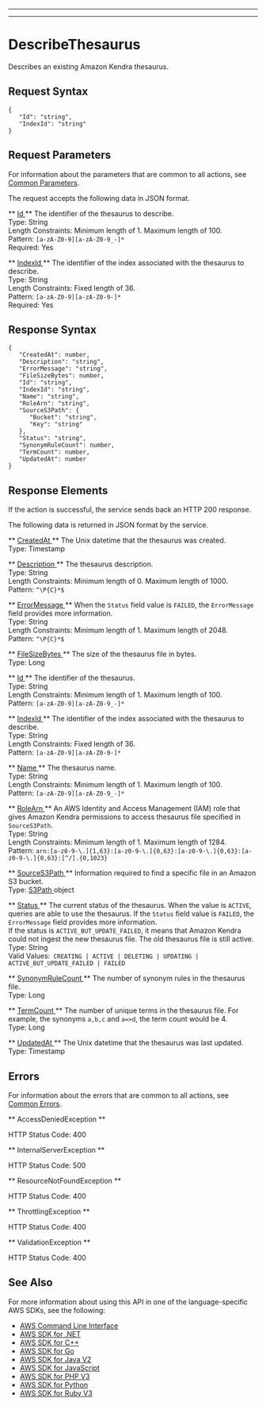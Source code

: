 --------

--------

# DescribeThesaurus<a name="API_DescribeThesaurus"></a>

Describes an existing Amazon Kendra thesaurus\.

## Request Syntax<a name="API_DescribeThesaurus_RequestSyntax"></a>

```
{
   "Id": "string",
   "IndexId": "string"
}
```

## Request Parameters<a name="API_DescribeThesaurus_RequestParameters"></a>

For information about the parameters that are common to all actions, see [Common Parameters](CommonParameters.md)\.

The request accepts the following data in JSON format\.

 ** [ Id ](#API_DescribeThesaurus_RequestSyntax) **   <a name="Kendra-DescribeThesaurus-request-Id"></a>
The identifier of the thesaurus to describe\.  
Type: String  
Length Constraints: Minimum length of 1\. Maximum length of 100\.  
Pattern: `[a-zA-Z0-9][a-zA-Z0-9_-]*`   
Required: Yes

 ** [ IndexId ](#API_DescribeThesaurus_RequestSyntax) **   <a name="Kendra-DescribeThesaurus-request-IndexId"></a>
The identifier of the index associated with the thesaurus to describe\.  
Type: String  
Length Constraints: Fixed length of 36\.  
Pattern: `[a-zA-Z0-9][a-zA-Z0-9-]*`   
Required: Yes

## Response Syntax<a name="API_DescribeThesaurus_ResponseSyntax"></a>

```
{
   "CreatedAt": number,
   "Description": "string",
   "ErrorMessage": "string",
   "FileSizeBytes": number,
   "Id": "string",
   "IndexId": "string",
   "Name": "string",
   "RoleArn": "string",
   "SourceS3Path": { 
      "Bucket": "string",
      "Key": "string"
   },
   "Status": "string",
   "SynonymRuleCount": number,
   "TermCount": number,
   "UpdatedAt": number
}
```

## Response Elements<a name="API_DescribeThesaurus_ResponseElements"></a>

If the action is successful, the service sends back an HTTP 200 response\.

The following data is returned in JSON format by the service\.

 ** [ CreatedAt ](#API_DescribeThesaurus_ResponseSyntax) **   <a name="Kendra-DescribeThesaurus-response-CreatedAt"></a>
The Unix datetime that the thesaurus was created\.  
Type: Timestamp

 ** [ Description ](#API_DescribeThesaurus_ResponseSyntax) **   <a name="Kendra-DescribeThesaurus-response-Description"></a>
The thesaurus description\.  
Type: String  
Length Constraints: Minimum length of 0\. Maximum length of 1000\.  
Pattern: `^\P{C}*$` 

 ** [ ErrorMessage ](#API_DescribeThesaurus_ResponseSyntax) **   <a name="Kendra-DescribeThesaurus-response-ErrorMessage"></a>
When the `Status` field value is `FAILED`, the `ErrorMessage` field provides more information\.   
Type: String  
Length Constraints: Minimum length of 1\. Maximum length of 2048\.  
Pattern: `^\P{C}*$` 

 ** [ FileSizeBytes ](#API_DescribeThesaurus_ResponseSyntax) **   <a name="Kendra-DescribeThesaurus-response-FileSizeBytes"></a>
The size of the thesaurus file in bytes\.  
Type: Long

 ** [ Id ](#API_DescribeThesaurus_ResponseSyntax) **   <a name="Kendra-DescribeThesaurus-response-Id"></a>
The identifier of the thesaurus\.  
Type: String  
Length Constraints: Minimum length of 1\. Maximum length of 100\.  
Pattern: `[a-zA-Z0-9][a-zA-Z0-9_-]*` 

 ** [ IndexId ](#API_DescribeThesaurus_ResponseSyntax) **   <a name="Kendra-DescribeThesaurus-response-IndexId"></a>
The identifier of the index associated with the thesaurus to describe\.  
Type: String  
Length Constraints: Fixed length of 36\.  
Pattern: `[a-zA-Z0-9][a-zA-Z0-9-]*` 

 ** [ Name ](#API_DescribeThesaurus_ResponseSyntax) **   <a name="Kendra-DescribeThesaurus-response-Name"></a>
The thesaurus name\.  
Type: String  
Length Constraints: Minimum length of 1\. Maximum length of 100\.  
Pattern: `[a-zA-Z0-9][a-zA-Z0-9_-]*` 

 ** [ RoleArn ](#API_DescribeThesaurus_ResponseSyntax) **   <a name="Kendra-DescribeThesaurus-response-RoleArn"></a>
An AWS Identity and Access Management \(IAM\) role that gives Amazon Kendra permissions to access thesaurus file specified in `SourceS3Path`\.   
Type: String  
Length Constraints: Minimum length of 1\. Maximum length of 1284\.  
Pattern: `arn:[a-z0-9-\.]{1,63}:[a-z0-9-\.]{0,63}:[a-z0-9-\.]{0,63}:[a-z0-9-\.]{0,63}:[^/].{0,1023}` 

 ** [ SourceS3Path ](#API_DescribeThesaurus_ResponseSyntax) **   <a name="Kendra-DescribeThesaurus-response-SourceS3Path"></a>
Information required to find a specific file in an Amazon S3 bucket\.  
Type: [ S3Path ](API_S3Path.md) object

 ** [ Status ](#API_DescribeThesaurus_ResponseSyntax) **   <a name="Kendra-DescribeThesaurus-response-Status"></a>
The current status of the thesaurus\. When the value is `ACTIVE`, queries are able to use the thesaurus\. If the `Status` field value is `FAILED`, the `ErrorMessage` field provides more information\.   
If the status is `ACTIVE_BUT_UPDATE_FAILED`, it means that Amazon Kendra could not ingest the new thesaurus file\. The old thesaurus file is still active\.   
Type: String  
Valid Values:` CREATING | ACTIVE | DELETING | UPDATING | ACTIVE_BUT_UPDATE_FAILED | FAILED` 

 ** [ SynonymRuleCount ](#API_DescribeThesaurus_ResponseSyntax) **   <a name="Kendra-DescribeThesaurus-response-SynonymRuleCount"></a>
The number of synonym rules in the thesaurus file\.  
Type: Long

 ** [ TermCount ](#API_DescribeThesaurus_ResponseSyntax) **   <a name="Kendra-DescribeThesaurus-response-TermCount"></a>
The number of unique terms in the thesaurus file\. For example, the synonyms `a,b,c` and `a=>d`, the term count would be 4\.   
Type: Long

 ** [ UpdatedAt ](#API_DescribeThesaurus_ResponseSyntax) **   <a name="Kendra-DescribeThesaurus-response-UpdatedAt"></a>
The Unix datetime that the thesaurus was last updated\.  
Type: Timestamp

## Errors<a name="API_DescribeThesaurus_Errors"></a>

For information about the errors that are common to all actions, see [Common Errors](CommonErrors.md)\.

 ** AccessDeniedException **   
  
HTTP Status Code: 400

 ** InternalServerException **   
  
HTTP Status Code: 500

 ** ResourceNotFoundException **   
  
HTTP Status Code: 400

 ** ThrottlingException **   
  
HTTP Status Code: 400

 ** ValidationException **   
  
HTTP Status Code: 400

## See Also<a name="API_DescribeThesaurus_SeeAlso"></a>

For more information about using this API in one of the language\-specific AWS SDKs, see the following:
+  [ AWS Command Line Interface](https://docs.aws.amazon.com/goto/aws-cli/kendra-2019-02-03/DescribeThesaurus) 
+  [ AWS SDK for \.NET](https://docs.aws.amazon.com/goto/DotNetSDKV3/kendra-2019-02-03/DescribeThesaurus) 
+  [ AWS SDK for C\+\+](https://docs.aws.amazon.com/goto/SdkForCpp/kendra-2019-02-03/DescribeThesaurus) 
+  [ AWS SDK for Go](https://docs.aws.amazon.com/goto/SdkForGoV1/kendra-2019-02-03/DescribeThesaurus) 
+  [ AWS SDK for Java V2](https://docs.aws.amazon.com/goto/SdkForJavaV2/kendra-2019-02-03/DescribeThesaurus) 
+  [ AWS SDK for JavaScript](https://docs.aws.amazon.com/goto/AWSJavaScriptSDK/kendra-2019-02-03/DescribeThesaurus) 
+  [ AWS SDK for PHP V3](https://docs.aws.amazon.com/goto/SdkForPHPV3/kendra-2019-02-03/DescribeThesaurus) 
+  [ AWS SDK for Python](https://docs.aws.amazon.com/goto/boto3/kendra-2019-02-03/DescribeThesaurus) 
+  [ AWS SDK for Ruby V3](https://docs.aws.amazon.com/goto/SdkForRubyV3/kendra-2019-02-03/DescribeThesaurus) 